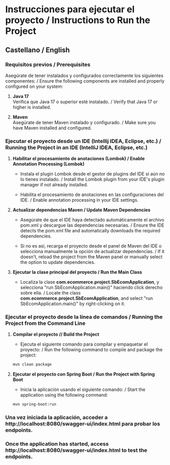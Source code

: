 # Instrucciones para ejecutar el proyecto / Instructions to Run the Project

## Castellano / English

### Requisitos previos / Prerequisites
Asegúrate de tener instalados y configurados correctamente los siguientes componentes: / Ensure the following components are installed and properly configured on your system:

1. **Java 17**  
   Verifica que Java 17 o superior esté instalado. / Verify that Java 17 or higher is installed.

2. **Maven**  
   Asegúrate de tener Maven instalado y configurado. / Make sure you have Maven installed and configured.


### Ejecutar el proyecto desde un IDE (Intellij IDEA, Eclipse, etc.) / Running the Project in an IDE (IntelliJ IDEA, Eclipse, etc.)

1. **Habilitar el procesamiento de anotaciones (Lombok) / Enable Annotation Processing (Lombok)**  
   - Instala el plugin Lombok desde el gestor de plugins del IDE si aún no lo tienes instalado. / Install the Lombok plugin from your IDE's plugin manager if not already installed.
   
   - Habilita el procesamiento de anotaciones en las configuraciones del IDE. / Enable annotation processing in your IDE settings.

2. **Actualizar dependencias Maven / Update Maven Dependencies**  
   - Asegúrate de que el IDE haya detectado automáticamente el archivo pom.xml y descargue las dependencias necesarias. / Ensure the IDE detects the pom.xml file and automatically downloads the required dependencies.
   
   - Si no es así, recarga el proyecto desde el panel de Maven del IDE o selecciona manualmente la opción de actualizar dependencias. / If it doesn’t, reload the project from the Maven panel or manually select the option to update dependencies.

3. **Ejecutar la clase principal del proyecto / Run the Main Class** 
   - Localiza la clase **com.ecommerce.project.SbEcomApplication**, y selecciona "run SbEcomApplication.main()" haciendo click derecho sobre ella. / Locate the class **com.ecommerce.project.SbEcomApplication**, and select "run SbEcomApplication.main()" by right-clicking on it.
   

### Ejecutar el proyecto desde la línea de comandos / Running the Project from the Command Line

1. **Compilar el proyecto // Build the Project**
   - Ejecuta el siguiente comando para compilar y empaquetar el proyecto: / Run the following command to compile and package the project:
   ```bash
   mvn clean package
   ```

2. **Ejecutar el proyecto con Spring Boot / Run the Project with Spring Boot**
   - Inicia la aplicación usando el siguiente comando: / Start the application using the following command:
   ```bash
   mvn spring-boot:run
   ```


### Una vez iniciada la aplicación, acceder a http://localhost:8080/swagger-ui/index.html para probar los endpoints.
### Once the application has started, access http://localhost:8080/swagger-ui/index.html to test the endpoints.